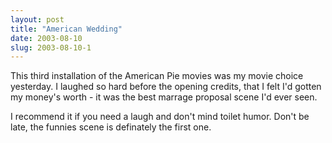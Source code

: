 ```yaml
---
layout: post
title: "American Wedding"
date: 2003-08-10
slug: 2003-08-10-1
---
```


This third installation of the American Pie movies was my movie choice yesterday.  I laughed so hard before the opening credits, that I felt I&apos;d gotten my money&apos;s worth - it was the best marrage proposal scene I&apos;d ever seen.

I recommend it if you need a laugh and don&apos;t mind toilet humor.  Don&apos;t be late, the funnies scene is definately the first one.

